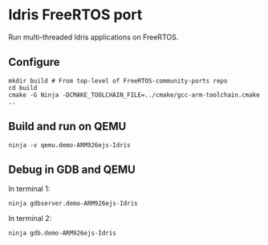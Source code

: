 # Idris FreeRTOS port
Run multi-threaded Idris applications on FreeRTOS.

## Configure
```
mkdir build # From top-level of FreeRTOS-community-ports repo
cd build
cmake -G Ninja -DCMAKE_TOOLCHAIN_FILE=../cmake/gcc-arm-toolchain.cmake ..
```

## Build and run on QEMU
```
ninja -v qemu.demo-ARM926ejs-Idris
```

## Debug in GDB and QEMU
In terminal 1:
```
ninja gdbserver.demo-ARM926ejs-Idris
```

In terminal 2:
```
ninja gdb.demo-ARM926ejs-Idris
```
